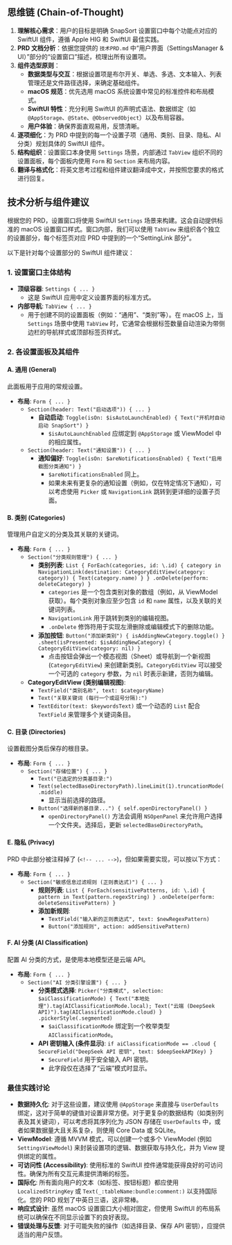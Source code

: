 ## 思维链 (Chain-of-Thought)

1. **理解核心需求**：用户的目标是明确 SnapSort 设置窗口中每个功能点对应的 SwiftUI 组件，遵循 Apple HIG 和 SwiftUI 最佳实践。
2. **PRD 文档分析**：依据您提供的 `技术PRD.md` 中“用户界面（SettingsManager & UI）”部分的“设置窗口”描述，梳理出所有设置项。
3. **组件选型原则**：
    * **数据类型与交互**：根据设置项是布尔开关、单选、多选、文本输入、列表管理还是文件路径选择，来确定基础组件。
    * **macOS 规范**：优先选用 macOS 系统设置中常见的标准控件和布局模式。
    * **SwiftUI 特性**：充分利用 SwiftUI 的声明式语法、数据绑定（如 `@AppStorage`、`@State`、`@ObservedObject`）以及布局容器。
    * **用户体验**：确保界面直观易用，反馈清晰。
4. **逐项细化**：为 PRD 中提到的每一个设置子项（通用、类别、目录、隐私、AI 分类）规划具体的 SwiftUI 组件。
5. **结构组织**：设置窗口本身使用 `Settings` 场景，内部通过 `TabView` 组织不同的设置面板，每个面板内使用 `Form` 和 `Section` 来布局内容。
6. **翻译与格式化**：将英文思考过程和组件建议翻译成中文，并按照您要求的格式进行回复。

## 技术分析与组件建议

根据您的 PRD，设置窗口将使用 SwiftUI `Settings` 场景来构建。这会自动提供标准的 macOS 设置窗口样式。窗口内部，我们可以使用 `TabView` 来组织各个独立的设置部分，每个标签页对应 PRD 中提到的一个“SettingLink 部分”。

以下是针对每个设置部分的 SwiftUI 组件建议：

### 1. 设置窗口主体结构

* **顶级容器**: `Settings { ... }`
  * 这是 SwiftUI 应用中定义设置界面的标准方式。
* **内部导航**: `TabView { ... }`
  * 用于创建不同的设置面板（例如：“通用”、“类别”等）。在 macOS 上，当 `Settings` 场景中使用 `TabView` 时，它通常会根据标签数量自动渲染为带侧边栏的导航样式或顶部标签页样式。

### 2. 各设置面板及其组件

#### A. 通用 (General)

此面板用于应用的常规设置。

* **布局**: `Form { ... }`
  * `Section(header: Text("启动选项")) { ... }`
    * **自动启动**: `Toggle(isOn: $isAutoLaunchEnabled) { Text("开机时自动启动 SnapSort") }`
      * `$isAutoLaunchEnabled` 应绑定到 `@AppStorage` 或 ViewModel 中的相应属性。
  * `Section(header: Text("通知设置")) { ... }`
    * **通知偏好**: `Toggle(isOn: $areNotificationsEnabled) { Text("启用截图分类通知") }`
      * `$areNotificationsEnabled` 同上。
      * 如果未来有更复杂的通知设置（例如，仅在特定情况下通知），可以考虑使用 `Picker` 或 `NavigationLink` 跳转到更详细的设置子页面。

#### B. 类别 (Categories)

管理用户自定义的分类及其关联的关键词。

* **布局**: `Form { ... }`
  * `Section("分类规则管理") { ... }`
    * **类别列表**: `List { ForEach(categories, id: \.id) { category in NavigationLink(destination: CategoryEditView(category: category)) { Text(category.name) } } .onDelete(perform: deleteCategory) }`
      * `categories` 是一个包含类别对象的数组（例如，从 ViewModel 获取）。每个类别对象应至少包含 `id` 和 `name` 属性，以及关联的关键词列表。
      * `NavigationLink` 用于跳转到类别的编辑视图。
      * `.onDelete` 修饰符用于实现左滑删除或编辑模式下的删除功能。
    * **添加按钮**: `Button("添加新类别") { isAddingNewCategory.toggle() } .sheet(isPresented: $isAddingNewCategory) { CategoryEditView(category: nil) }`
      * 点击按钮会弹出一个模态视图（Sheet）或导航到一个新视图 (`CategoryEditView`) 来创建新类别。`CategoryEditView` 可以接受一个可选的 `category` 参数，为 `nil` 时表示新建，否则为编辑。
  * **CategoryEditView (类别编辑视图)**:
    * `TextField("类别名称", text: $categoryName)`
    * `Text("关联关键词 (每行一个或逗号分隔):")`
    * `TextEditor(text: $keywordsText)` 或一个动态的 `List` 配合 `TextField` 来管理多个关键词条目。

#### C. 目录 (Directories)

设置截图分类后保存的根目录。

* **布局**: `Form { ... }`
  * `Section("存储位置") { ... }`
    * `Text("已选定的分类基目录:")`
    * `Text(selectedBaseDirectoryPath).lineLimit(1).truncationMode(.middle)`
      * 显示当前选择的路径。
    * `Button("选择新的基目录...") { self.openDirectoryPanel() }`
      * `openDirectoryPanel()` 方法会调用 `NSOpenPanel` 来允许用户选择一个文件夹。选择后，更新 `selectedBaseDirectoryPath`。

#### E. 隐私 (Privacy)

PRD 中此部分被注释掉了 (`<!-- ... -->`)，但如果需要实现，可以按以下方式：

* **布局**: `Form { ... }`
  * `Section("敏感信息过滤规则 (正则表达式)") { ... }`
    * **规则列表**: `List { ForEach(sensitivePatterns, id: \.id) { pattern in Text(pattern.regexString) } .onDelete(perform: deleteSensitivePattern) }`
    * **添加新规则**:
      * `TextField("输入新的正则表达式", text: $newRegexPattern)`
      * `Button("添加规则", action: addSensitivePattern)`

#### F. AI 分类 (AI Classification)

配置 AI 分类的方式，是使用本地模型还是云端 API。

* **布局**: `Form { ... }`
  * `Section("AI 分类引擎设置") { ... }`
    * **分类模式选择**: `Picker("分类模式", selection: $aiClassificationMode) { Text("本地处理").tag(AIClassificationMode.local); Text("云端 (DeepSeek API)").tag(AIClassificationMode.cloud) } .pickerStyle(.segmented)`
      * `$aiClassificationMode` 绑定到一个枚举类型 `AIClassificationMode`。
    * **API 密钥输入 (条件显示)**: `if aiClassificationMode == .cloud { SecureField("DeepSeek API 密钥", text: $deepSeekAPIKey) }`
      * `SecureField` 用于安全输入 API 密钥。
      * 此字段仅在选择了“云端”模式时显示。

### 最佳实践讨论

* **数据持久化**: 对于这些设置，建议使用 `@AppStorage` 来直接与 `UserDefaults` 绑定，这对于简单的键值对设置非常方便。对于更复杂的数据结构（如类别列表及其关键词），可以考虑将其序列化为 JSON 存储在 `UserDefaults` 中，或者如果数据量大且关系复杂，则使用 Core Data 或 SQLite。
* **ViewModel**: 遵循 MVVM 模式，可以创建一个或多个 ViewModel (例如 `SettingsViewModel`) 来封装设置项的逻辑、数据获取与持久化，并为 View 提供绑定的属性。
* **可访问性 (Accessibility)**: 使用标准的 SwiftUI 控件通常能获得良好的可访问性。确保为所有交互元素提供清晰的标签。
* **国际化**: 所有面向用户的文本（如标签、按钮标题）都应使用 `LocalizedStringKey` 或 `Text(_:tableName:bundle:comment:)` 以支持国际化。您的 PRD 规划了中英日三语，这非常棒。
* **响应式设计**: 虽然 macOS 设置窗口大小相对固定，但使用 SwiftUI 的布局系统可以确保在不同显示设置下的良好表现。
* **错误处理与反馈**: 对于可能失败的操作（如选择目录、保存 API 密钥），应提供适当的用户反馈。
